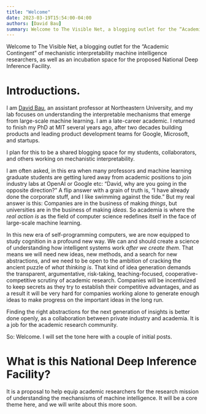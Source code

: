 ```yaml
---
title: "Welcome"
date: 2023-03-19T15:54:00-04:00
authors: [David Bau]
summary: Welcome to The Visible Net, a blogging outlet for the “Academic Contingent” of mechanistic interpretability machine intelligence researchers, as well as an incubation space for the proposed National Deep Inference Facility.  And some introductions, from David Bau.
---
```

Welcome to The Visible Net, a blogging outlet for the “Academic Contingent” of mechanistic interpretability machine intelligence researchers, as well as an incubation space for the proposed National Deep Inference Facility.

# Introductions.

I am [David Bau](https://baulab.info/), an assistant professor at Northeastern University, and my lab focuses on understanding the interpretable mechanisms that emerge from large-scale machine learning.  I am a late-career academic. I returned to finish my PhD at MIT several years ago, after two decades building products and leading product development teams for Google, Microsoft, and startups.

I plan for this to be a shared blogging space for my students, collaborators, and others working on mechanistic interpretability.

I am often asked, in this era when many professors and machine learning graduate students are getting lured away from academic positions to join industry labs at OpenAI or Google etc: “David, why are you going in the opposite direction?”  A flip answer with a grain of truth is, “I have already done the corporate stuff, and I like swimming against the tide.”  But my real answer is this: Companies are in the business of making *things*, but universities are in the business of making *ideas*. So academia is where the *real action is* as the field of computer science redefines itself in the face of large-scale machine learning.

In this new era of self-programming computers, we are now equipped to study cognition in a profound new way.  We can and should create a science of understanding how intelligent systems work *after we create them*.  That means we will need new ideas, new methods, and a search for new abstractions, and we need to be open to the ambition of cracking the ancient puzzle of *what thinking is*. That kind of idea generation demands the transparent, argumentative, risk-taking, teaching-focused, cooperative-competitive scrutiny of academic research. Companies will be incentivized to keep secrets as they try to establish their competitive advantages, and as a result it will be very hard for companies working alone to generate enough ideas to make progress on the important ideas in the long run.

Finding the right abstractions for the next generation of insights is better done openly, as a collaboration between private industry and academia. It is a job for the academic research community.

So: Welcome.  I will set the tone here with a couple of initial posts.

# What is this National Deep Inference Facility?

It is a proposal to help equip academic researchers for the research mission of understanding the mechansisms of machine intelligence.  It will be a core theme here, and we will write about this more soon.
